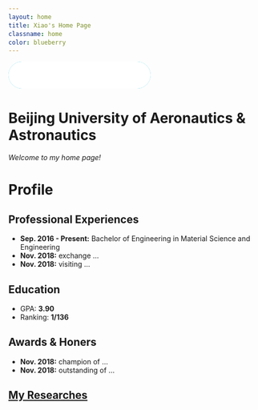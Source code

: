 ```yaml
---
layout: home
title: Xiao's Home Page
classname: home
color: blueberry
---
```


<a href="https://www.buaa.edu.cn" target="_blank">
    <img src="/assets/images/buaa-logo.png" alt="BUAA" style="background:#0ABADB;border-radius:27px">
</a>

# Beijing University of Aeronautics & Astronautics

*Welcome to my home page!*

# Profile
<a img src="/assets/images/Jiewen Xiao.jpg">
</a>

## Professional Experiences
- **Sep. 2016 - Present:** Bachelor of Engineering in Material Science and Engineering
- **Nov. 2018:** exchange ...
- **Nov. 2018:** visiting ...

## Education
- GPA: **3.90**
- Ranking: **1/136**

## Awards & Honers
- **Nov. 2018:** champion of ...
- **Nov. 2018:** outstanding of ...

## [My Researches](/posts)
